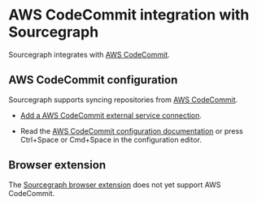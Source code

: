 # AWS CodeCommit integration with Sourcegraph

Sourcegraph integrates with [AWS CodeCommit](https://aws.amazon.com/codecommit/).

## AWS CodeCommit configuration

Sourcegraph supports syncing repositories from [AWS CodeCommit](https://aws.amazon.com/codecommit/).

- [Add a AWS CodeCommit external service connection](../../site-admin/external-services/add?kind=awscodecommit).

- Read the [AWS CodeCommit configuration documentation](../admin/site_config/all.md#awscodecommitconnection-object) or press Ctrl+Space or Cmd+Space in the configuration editor.

## Browser extension

The [Sourcegraph browser extension](browser_extension.md) does not yet support AWS CodeCommit.
